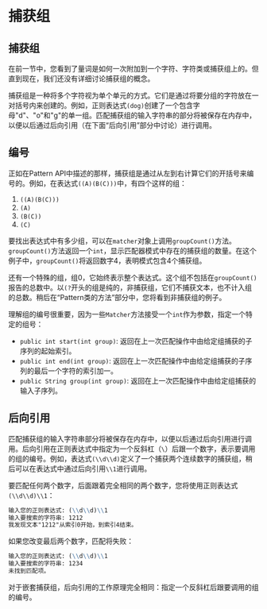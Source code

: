 # 捕获组

## 捕获组

在前一节中，您看到了量词是如何一次附加到一个字符、字符类或捕获组上的。但直到现在，我们还没有详细讨论捕获组的概念。

捕获组是一种将多个字符视为单个单元的方式。它们是通过将要分组的字符放在一对括号内来创建的。例如，正则表达式`(dog)`创建了一个包含字母"d"、"o"和"g"的单一组。匹配捕获组的输入字符串的部分将被保存在内存中，以便以后通过后向引用（在下面“后向引用”部分中讨论）进行调用。

## 编号

正如在Pattern API中描述的那样，捕获组是通过从左到右计算它们的开括号来编号的。例如，在表达式`((A)(B(C)))`中，有四个这样的组：

1. `((A)(B(C)))`
2. `(A)`
3. `(B(C))`
4. `(C)`

要找出表达式中有多少组，可以在`matcher`对象上调用`groupCount()`方法。`groupCount()`方法返回一个`int`，显示匹配器模式中存在的捕获组的数量。在这个例子中，`groupCount()`将返回数字4，表明模式包含4个捕获组。

还有一个特殊的组，组0，它始终表示整个表达式。这个组不包括在`groupCount()`报告的总数中。以`(?`开头的组是纯的，非捕获组，它们不捕获文本，也不计入组的总数。稍后在“Pattern类的方法”部分中，您将看到非捕获组的例子。

理解组的编号很重要，因为一些`Matcher`方法接受一个`int`作为参数，指定一个特定的组号：

- `public int start(int group)`: 返回在上一次匹配操作中由给定组捕获的子序列的起始索引。
- `public int end(int group)`: 返回在上一次匹配操作中由给定组捕获的子序列的最后一个字符的索引加一。
- `public String group(int group)`: 返回在上一次匹配操作中由给定组捕获的输入子序列。

## 后向引用

匹配捕获组的输入字符串部分将被保存在内存中，以便以后通过后向引用进行调用。后向引用在正则表达式中指定为一个反斜杠（`\`）后跟一个数字，表示要调用的组的编号。例如，表达式`(\\d\\d)`定义了一个捕获两个连续数字的捕获组，稍后可以在表达式中通过后向引用`\\1`进行调用。

要匹配任何两个数字，后面跟着完全相同的两个数字，您将使用正则表达式`(\\d\\d)\\1`：

```markdown
输入您的正则表达式: (\\d\\d)\\1
输入要搜索的字符串: 1212
我发现文本"1212"从索引0开始，到索引4结束。
```

如果您改变最后两个数字，匹配将失败：

```markdown
输入您的正则表达式: (\\d\\d)\\1
输入要搜索的字符串: 1234
未找到匹配项。
```

对于嵌套捕获组，后向引用的工作原理完全相同：指定一个反斜杠后跟要调用的组的编号。


